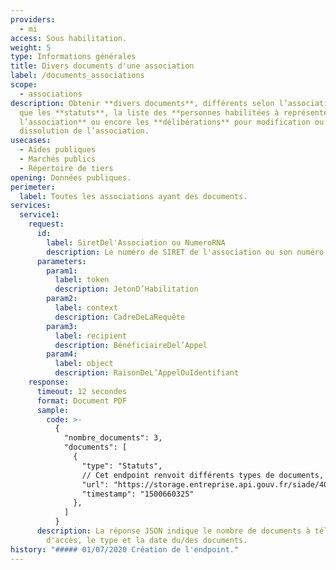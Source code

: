 ```yaml
---
providers:
  - mi
access: Sous habilitation.
weight: 5
type: Informations générales
title: Divers documents d'une association
label: /documents_associations
scope:
  - associations
description: Obtenir **divers documents**, différents selon l’association ; tels
  que les **statuts**, la liste des **personnes habilitées à représenter
  l’association** ou encore les **délibérations** pour modification ou
  dissolution de l’association.
usecases:
  - Aides publiques
  - Marchés publics
  - Répertoire de tiers
opening: Données publiques.
perimeter:
  label: Toutes les associations ayant des documents.
services:
  service1:
    request:
      id:
        label: SiretDel'Association ou NumeroRNA
        description: Le numéro de SIRET de l'association ou son numéro RNA.
      parameters:
        param1:
          label: token
          description: JetonD’Habilitation
        param2:
          label: context
          description: CadreDeLaRequête
        param3:
          label: recipient
          description: BénéficiaireDel’Appel
        param4:
          label: object
          description: RaisonDeL’AppelOuIdentifiant
    response:
      timeout: 12 secondes
      format: Document PDF
      sample:
        code: >-
          {
            "nombre_documents": 3,
            "documents": [
              {
                "type": "Statuts",
                // Cet endpoint renvoit différents types de documents, et de fait, pour chaque URL, celui-ci est indiqué. Voici une liste non-exhaustive des options possibles : "Liste des dirigeants", "Statuts", "Procès verbal", "Récépissé de dissolution", ...
                "url": "https://storage.entreprise.api.gouv.fr/siade/40ab0b07d434d0417e8997ce7c5afbef/attestation_document_association.pdf",
                "timestamp": "1500660325"
              },
            ]
          }
      description: La réponse JSON indique le nombre de documents à télécharger, l'URL
        d'accès, le type et la date du/des documents.
history: "##### 01/07/2020 Création de l'endpoint."
---
```

